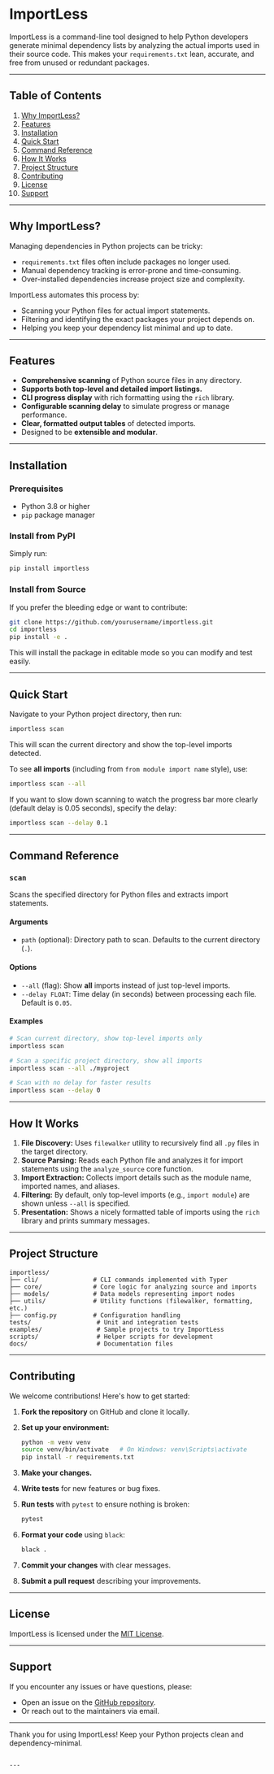 # ImportLess

ImportLess is a command-line tool designed to help Python developers generate minimal dependency lists by analyzing the actual imports used in their source code. This makes your `requirements.txt` lean, accurate, and free from unused or redundant packages.

---

## Table of Contents

1. [Why ImportLess?](#why-importless)
2. [Features](#features)
3. [Installation](#installation)
4. [Quick Start](#quick-start)
5. [Command Reference](#command-reference)
6. [How It Works](#how-it-works)
7. [Project Structure](#project-structure)
8. [Contributing](#contributing)
9. [License](#license)
10. [Support](#support)

---

## Why ImportLess?

Managing dependencies in Python projects can be tricky:

- `requirements.txt` files often include packages no longer used.
- Manual dependency tracking is error-prone and time-consuming.
- Over-installed dependencies increase project size and complexity.

ImportLess automates this process by:

- Scanning your Python files for actual import statements.
- Filtering and identifying the exact packages your project depends on.
- Helping you keep your dependency list minimal and up to date.

---

## Features

- **Comprehensive scanning** of Python source files in any directory.
- **Supports both top-level and detailed import listings.**
- **CLI progress display** with rich formatting using the `rich` library.
- **Configurable scanning delay** to simulate progress or manage performance.
- **Clear, formatted output tables** of detected imports.
- Designed to be **extensible and modular**.

---

## Installation

### Prerequisites

- Python 3.8 or higher
- `pip` package manager

### Install from PyPI

Simply run:

```bash
pip install importless
````

### Install from Source

If you prefer the bleeding edge or want to contribute:

```bash
git clone https://github.com/yourusername/importless.git
cd importless
pip install -e .
```

This will install the package in editable mode so you can modify and test easily.

---

## Quick Start

Navigate to your Python project directory, then run:

```bash
importless scan
```

This will scan the current directory and show the top-level imports detected.

To see **all imports** (including from `from module import name` style), use:

```bash
importless scan --all
```

If you want to slow down scanning to watch the progress bar more clearly (default delay is 0.05 seconds), specify the delay:

```bash
importless scan --delay 0.1
```

---

## Command Reference

### `scan`

Scans the specified directory for Python files and extracts import statements.

#### Arguments

* `path` (optional): Directory path to scan. Defaults to the current directory (`.`).

#### Options

* `--all` (flag): Show **all** imports instead of just top-level imports.
* `--delay FLOAT`: Time delay (in seconds) between processing each file. Default is `0.05`.

#### Examples

```bash
# Scan current directory, show top-level imports only
importless scan

# Scan a specific project directory, show all imports
importless scan --all ./myproject

# Scan with no delay for faster results
importless scan --delay 0
```

---

## How It Works

1. **File Discovery:** Uses `filewalker` utility to recursively find all `.py` files in the target directory.
2. **Source Parsing:** Reads each Python file and analyzes it for import statements using the `analyze_source` core function.
3. **Import Extraction:** Collects import details such as the module name, imported names, and aliases.
4. **Filtering:** By default, only top-level imports (e.g., `import module`) are shown unless `--all` is specified.
5. **Presentation:** Shows a nicely formatted table of imports using the `rich` library and prints summary messages.

---

## Project Structure

```
importless/
├── cli/               # CLI commands implemented with Typer
├── core/              # Core logic for analyzing source and imports
├── models/            # Data models representing import nodes
├── utils/             # Utility functions (filewalker, formatting, etc.)
├── config.py          # Configuration handling
tests/                  # Unit and integration tests
examples/               # Sample projects to try ImportLess
scripts/                # Helper scripts for development
docs/                   # Documentation files
```

---

## Contributing

We welcome contributions! Here's how to get started:

1. **Fork the repository** on GitHub and clone it locally.

2. **Set up your environment:**

   ```bash
   python -m venv venv
   source venv/bin/activate   # On Windows: venv\Scripts\activate
   pip install -r requirements.txt
   ```

3. **Make your changes.**

4. **Write tests** for new features or bug fixes.

5. **Run tests** with `pytest` to ensure nothing is broken:

   ```bash
   pytest
   ```

6. **Format your code** using `black`:

   ```bash
   black .
   ```

7. **Commit your changes** with clear messages.

8. **Submit a pull request** describing your improvements.

---

## License

ImportLess is licensed under the [MIT License](LICENSE).

---

## Support

If you encounter any issues or have questions, please:

* Open an issue on the [GitHub repository](https://github.com/yourusername/importless/issues).
* Or reach out to the maintainers via email.

---

Thank you for using ImportLess! Keep your Python projects clean and dependency-minimal.

```

---